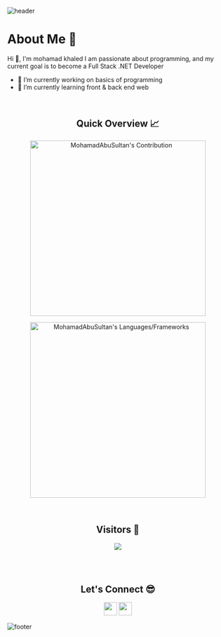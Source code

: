![header](https://capsule-render.vercel.app/api?type=waving&color=gradient&height=280&section=header&text=Hi%20there%20%F0%9F%91%8B&fontSize=90)


<h1>About Me 📌</h1>

Hi 👋, I'm mohamad khaled
I am passionate about programming, and my current goal is to become a Full Stack .NET Developer
- 🔭 I’m currently working on basics of programming
- 🌱 I’m currently learning front & back end web

<br />

<h2 align="center">Quick Overview 📈</h2>
  
  <p align = "center">
 
</p>

<p align = "center">
  <img src = "https://github-readme-stats.vercel.app/api?username=MohamadAbuSultan&count_private=true&theme=github_dark&hide_border=true" alt = "MohamadAbuSultan's Contribution" width = 400 >
</p>

<p align = "center">

 <img src = "https://github-readme-stats.vercel.app/api/top-langs?username=MohamadAbuSultan&show_icons=true&count_private=true&locale=en&layout=compact&langs_count=10&hide_border=true&bg_color=282A36&title_color=DD6387&text_color=fff&icon_color=fff" alt = "MohamadAbuSultan's Languages/Frameworks" width = 400 />
</p>


<br />
<h2 align="center">Visitors 👀</h2>
<div align="center" >
  <img src="https://profile-counter.glitch.me/MohamadAbuSultan/count.svg"></img>
</div>

<br /><br />
<h2 align="center">Let's Connect 😎</h2>
<p align="center">
  <a href = "mailto:mohamadknsult2@gmail.com"><img src = "https://img.shields.io/badge/Gmail-D14836?style=for-the-badge&logo=gmail&logoColor=white" height = 30></a>
  <a href = "https://www.linkedin.com/in/mohamad-abu-sultan//"><img src = "https://img.shields.io/badge/LinkedIn-0077B5?style=for-the-badge&logo=linkedin&logoColor=white"     height = 30></a>
 
</p>


![footer](https://capsule-render.vercel.app/api?type=waving&color=gradient&height=150&section=footer)
